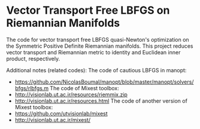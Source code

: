 # Vector Transport Free LBFGS on Riemannian Manifolds

The code for vector transport free LBFGS quasi-Newton's optimization on the Symmetric Positive Definite Riemannian manifolds.
This project reduces vector transport and Riemannian metric to identity and Euclidean inner product, respectively. 

Additional notes (related codes):
The code of cautious LBFGS in manopt: 
- https://github.com/NicolasBoumal/manopt/blob/master/manopt/solvers/bfgs/rlbfgs.m
The code of Mixest toolbox: 
- http://visionlab.ut.ac.ir/resources/riemmix.zip
- http://visionlab.ut.ac.ir/resources.html
The code of another version of Mixest toolbox:
- https://github.com/utvisionlab/mixest
- http://visionlab.ut.ac.ir/mixest/
